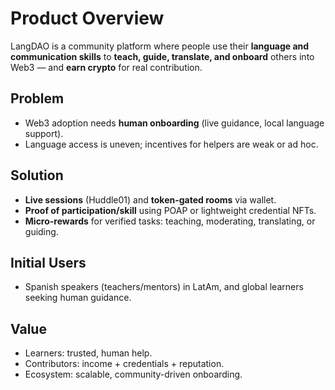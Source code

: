 # Product Overview

LangDAO is a community platform where people use their **language and communication skills**
to **teach, guide, translate, and onboard** others into Web3 — and **earn crypto** for real contribution.

## Problem

- Web3 adoption needs **human onboarding** (live guidance, local language support).
- Language access is uneven; incentives for helpers are weak or ad hoc.

## Solution

- **Live sessions** (Huddle01) and **token-gated rooms** via wallet.
- **Proof of participation/skill** using POAP or lightweight credential NFTs.
- **Micro-rewards** for verified tasks: teaching, moderating, translating, or guiding.

## Initial Users

- Spanish speakers (teachers/mentors) in LatAm, and global learners seeking human guidance.

## Value

- Learners: trusted, human help.
- Contributors: income + credentials + reputation.
- Ecosystem: scalable, community-driven onboarding.
